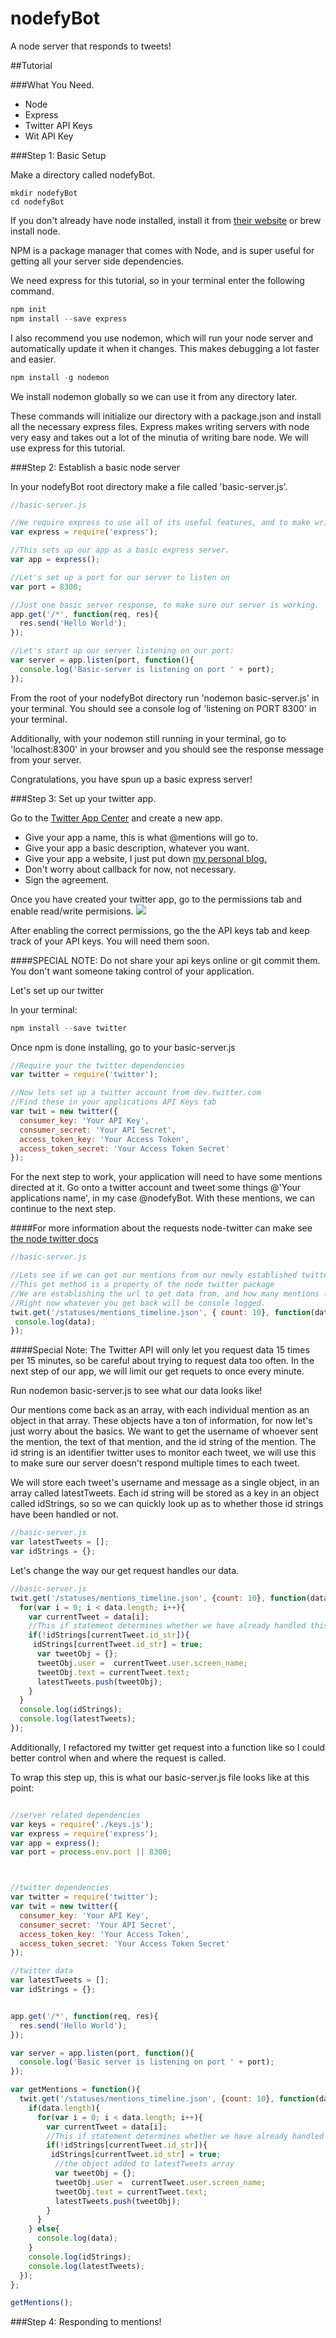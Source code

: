 nodefyBot
=========

A node server that responds to tweets!

##Tutorial

###What You Need.
* Node
* Express
* Twitter API Keys
* Wit API Key

###Step 1: Basic Setup

Make a directory called nodefyBot.

```
mkdir nodefyBot
cd nodefyBot
```

If you don't already have node installed, install it from <a href='http://nodejs.org/'>their website</a> or brew install node.

NPM is a package manager that comes with Node, and is super useful for getting all your server 
side dependencies.

We need express for this tutorial, so in your terminal enter the following command.

```js
npm init
npm install --save express
```

I also recommend you use nodemon, which will run your node server and automatically update it when 
it changes. This makes debugging a lot faster and easier.

```js
npm install -g nodemon
```

We install nodemon globally so we can use it from any directory later.

These commands will initialize our directory with a package.json and install all the necessary 
express files. Express makes writing servers with node very easy and takes out a lot of the minutia 
of writing bare node. We will use express for this tutorial.

###Step 2: Establish a basic node server

In your nodefyBot root directory make a file called 'basic-server.js'.

```js
//basic-server.js

//We require express to use all of its useful features, and to make writing node a lot easier
var express = require('express');

//This sets up our app as a basic express server.
var app = express();

//Let's set up a port for our server to listen on
var port = 8300;

//Just one basic server response, to make sure our server is working.
app.get('/*', function(req, res){
  res.send('Hello World');
});

//Let's start up our server listening on our port:
var server = app.listen(port, function(){
  console.log('Basic-server is listening on port ' + port);
});
```
From the root of your nodefyBot directory run 'nodemon basic-server.js' in your terminal.
You should see a console log of 'listening on PORT 8300' in your terminal.

Additionally, with your nodemon still running in your terminal, go to 'localhost:8300' in your 
browser and you should see the response message from your server.

Congratulations, you have spun up a basic express server!

###Step 3: Set up your twitter app.

Go to the <a href='https://apps.twitter.com/'>Twitter App Center</a> and create a new app.

* Give your app a name, this is what @mentions will go to.
* Give your app a basic description, whatever you want.
* Give your app a website, I just put down <a href='https://kiafathi.azurewebsites.net'>my personal blog.</a>
* Don't worry about callback for now, not necessary.
* Sign the agreement.

Once you have created your twitter app, go to the permissions tab and enable read/write permisions.
<img src='./assets/permissions.png'>

After enabling the correct permissions, go the the API keys tab and keep track of your API keys. You will need them soon.

####SPECIAL NOTE: Do not share your api keys online or git commit them. You don't want someone taking control of your application.

Let's set up our twitter

In your terminal:
```js
npm install --save twitter
```

Once npm is done installing, go to your basic-server.js

```js
//Require your the twitter dependencies
var twitter = require('twitter');

//Now lets set up a twitter account from dev.twitter.com
//Find these in your applications API Keys tab
var twit = new twitter({
  consumer_key: 'Your API Key',
  consumer_secret: 'Your API Secret',
  access_token_key: 'Your Access Token',
  access_token_secret: 'Your Access Token Secret'
});
```

For the next step to work, your application will need to have some mentions directed at it. Go onto a twitter account and tweet some things @'Your applications name', in my case @nodefyBot. With these mentions, we can continue to the next step.

####For more information about the requests node-twitter can make see <a href='https://www.npmjs.org/package/twitter'>the node twitter docs</a>

```js
//basic-server.js

//Lets see if we can get our mentions from our newly established twitter connection
//This get method is a property of the node twitter package
//We are establishing the url to get data from, and how many mentions (at most 10) we want
//Right now whatever you get back will be console logged.
twit.get('/statuses/mentions_timeline.json', { count: 10}, function(data){
 console.log(data);
});
```
####Special Note: The Twitter API will only let you request data 15 times per 15 minutes, so be 
careful about trying to request data too often. In the next step of our app, we will limit our get requets to
once every minute.

Run nodemon basic-server.js to see what our data looks like!

Our mentions come back as an array, with each individual mention as an object in that array. These 
objects have a ton of information, for now let's just worry about the basics. We want to get the
username of whoever sent the mention, the text of that mention, and the id string of the mention.
The id string is an identifier twitter uses to monitor each tweet, we will use this to make sure
our server doesn't respond multiple times to each tweet.

We will store each tweet's username and message as a single object, in an array called latestTweets.
Each id string will be stored as a key in an object called idStrings, so so we can quickly look up as
to whether those id strings have been handled or not.

```js
//basic-server.js
var latestTweets = [];
var idStrings = {};
```

Let's change the way our get request handles our data.

```js
//basic-server.js
twit.get('/statuses/mentions_timeline.json', {count: 10}, function(data){
  for(var i = 0; i < data.length; i++){
    var currentTweet = data[i];
    //This if statement determines whether we have already handled this specific tweet
    if(!idStrings[currentTweet.id_str]){
     idStrings[currentTweet.id_str] = true;
      var tweetObj = {};
      tweetObj.user =  currentTweet.user.screen_name;
      tweetObj.text = currentTweet.text;
      latestTweets.push(tweetObj);
    }
  }
  console.log(idStrings);
  console.log(latestTweets);
});
```

Additionally, I refactored my twitter get request into a function like so I could better control
when and where the request is called. 

To wrap this step up, this is what our basic-server.js file looks like at this point:

```js

//server related dependencies
var keys = require('./keys.js');
var express = require('express');
var app = express();
var port = process.env.port || 8300;



//twitter dependencies
var twitter = require('twitter');
var twit = new twitter({
  consumer_key: 'Your API Key',
  consumer_secret: 'Your API Secret',
  access_token_key: 'Your Access Token',
  access_token_secret: 'Your Access Token Secret'
});

//twitter data
var latestTweets = [];
var idStrings = {};


app.get('/*', function(req, res){
  res.send('Hello World');
});

var server = app.listen(port, function(){
  console.log('Basic server is listening on port ' + port);
});

var getMentions = function(){
  twit.get('/statuses/mentions_timeline.json', {count: 10}, function(data){
    if(data.length){
      for(var i = 0; i < data.length; i++){
        var currentTweet = data[i];
        //This if statement determines whether we have already handled this specific tweet
        if(!idStrings[currentTweet.id_str]){
         idStrings[currentTweet.id_str] = true;
          //the object added to latestTweets array
          var tweetObj = {};
          tweetObj.user =  currentTweet.user.screen_name;
          tweetObj.text = currentTweet.text;
          latestTweets.push(tweetObj);
        }
      }      
    } else{
      console.log(data);
    }
    console.log(idStrings);
    console.log(latestTweets);
  });
};

getMentions();

```

###Step 4: Responding to mentions!